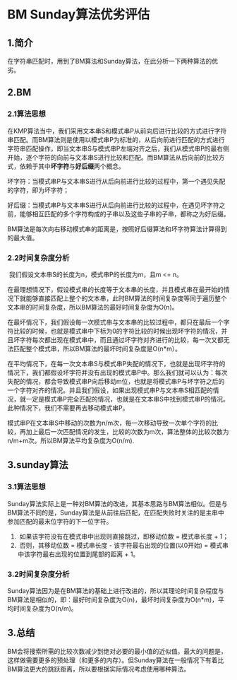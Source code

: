 # BM Sunday算法优劣评估

## 1.简介

在字符串匹配时，用到了BM算法和Sunday算法，在此分析一下两种算法的优劣。

## 2.BM

### 2.1算法思想

​	在KMP算法当中，我们采用文本串S和模式串P从前向后进行比较的方式进行字符串匹配。而BM算法则是使用以模式串P为标准的，从后向前进行匹配的方式进行字符串匹配操作，即当文本串S与模式串P左端对齐之后，我们从模式串P的最右侧开始，逐个字符的向前与文本串S进行比较和匹配。而BM算法从后向前的比较方式，依赖于其中**坏字符**与**好后缀**两个概念。

​	坏字符：当模式串P与文本串S进行从后向前进行比较的过程中，第一个遇见失配的字符，即为坏字符；

​	好后缀：当模式串P与文本串S进行从后向前进行比较的过程中，在遇见坏字符之前，能够相互匹配的多个字符构成的子串以及这些子串的子串，都称之为好后缀。

BM算法是每次向右移动模式串的距离是，按照好后缀算法和坏字符算法计算得到的最大值。

### 2.2时间复杂度分析

​	我们假设文本串S的长度为n，模式串P的长度为m，且m <= n。

​    在最理想情况下，假设模式串的长度等于文本串的长度，并且模式串在最开始的情况下就能够直接匹配上整个的文本串，此时BM算法的时间复杂度等同于遍历整个文本串的时间复杂度，所以BM算法的最好时间复杂度为O(n)。

在最坏情况下，我们假设每一次模式串与文本串的比较过程中，都只在最后一个字符比较的时候，也就是模式串中下标为0的字符比较的时候出现坏字符的情况，并且坏字符每次都出现在模式串中，而且通过坏字符对齐进行的比较，每一次又都无法匹配整个模式串，所以BM算法的最坏时间复杂度是O(n*m）。

在平均情况下，在每一次文本串S与模式串P失配的情况下，也就是出现坏字符的情况下，我们都假设坏字符并没有出现的模式串P中。那么我们就可以认为：每次失配的情况，都会导致模式串P向后移动m位，也就是将模式串P与坏字符之后的一个字符对齐的情况。并且我们假设，如果出现模式串P与文本串S相匹配的情况，就一定是模式串P完全匹配的情况，也就是在文本串S中找到模式串P的情况。此种情况下，我们不需要再去移动模式串P。

​	模式串P在文本串S中移动的次数为n/m次，每一次移动导致一次单个字符的比较，再加上最后一次匹配情况的发生，比较的次数为m次，算法整体的比较次数为n/m+m次。所以BM算法平均复杂度为O(n/m).

## 3.sunday算法

### 3.1算法思想

​	Sunday算法实际上是一种对BM算法的改进，其基本思路与BM算法相似。但是与BM算法不同的是，Sunday算法是从前往后匹配，在匹配失败时关注的是主串中参加匹配的最末位字符的下一位字符。

1. ​	如果该字符没有在模式串中出现则直接跳过，即移动位数 = 模式串长度 + 1；
2. ​	否则，其移动位数 = 模式串长度 - 该字符最右出现的位置(以0开始) = 模式串中该字符最右出现的位置到尾部的距离 + 1。

### 3.2时间复杂度分析

Sunday算法因为是在BM算法的基础上进行改进的，所以其理论时间复杂程度与BM算法是相似的，即：最好时间复杂度为O(n)，最坏时间复杂度为O(n*m)，平均时间复杂度为O(n/m)。

## 3.总结

BM会将搜索所需的比较次数减少到绝对必要的最小值的近似值。最大的问题是，这样做需要更多的预处理（和更多的内存）。但Sunday算法在一般情况下有着比BM算法更大的跳跃距离，所以要根据实际情况考虑使用哪种算法。





